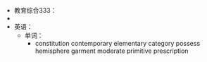- 教育综合333：
-
- 英语：
	- 单词：
		- constitution
		  contemporary
		  elementary
		  category
		  possess
		  hemisphere
		  garment
		  moderate
		  primitive
		  prescription
